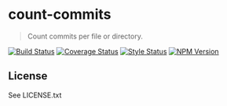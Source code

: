 # count-commits

> Count commits per file or directory.

[![Build Status][travis-image]][travis-url]
[![Coverage Status][coverage-image]][coverage-url]
[![Style Status][style-image]][style-url]
[![NPM Version][npm-image]][npm-url]

## License

See LICENSE.txt

[travis-image]:https://img.shields.io/travis/simonrenoult/count-commits/master.svg?style=flat-square
[travis-url]: https://travis-ci.org/simonrenoult/count-commits

[style-image]: https://img.shields.io/badge/code_style-prettier-ff69b4.svg?style=flat-square
[style-url]: https://prettier.io/

[coverage-image]: https://coveralls.io/repos/github/simonrenoult/count-commits/badge.svg?branch=master
[coverage-url]: https://coveralls.io/github/simonrenoult/count-commits?branch=master

[npm-image]: https://img.shields.io/npm/v/count-commits.svg?style=flat-square
[npm-url]: https://www.npmjs.com/package/count-commits